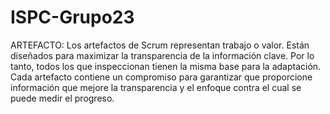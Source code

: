 # ISPC-Grupo23

ARTEFACTO: Los artefactos de Scrum representan trabajo o valor. Están diseñados para maximizar la transparencia de la información clave. Por lo tanto, todos los que inspeccionan tienen la misma base para la adaptación.
Cada artefacto contiene un compromiso para garantizar que proporcione información que mejore la transparencia y el enfoque contra el cual se puede medir el progreso.

